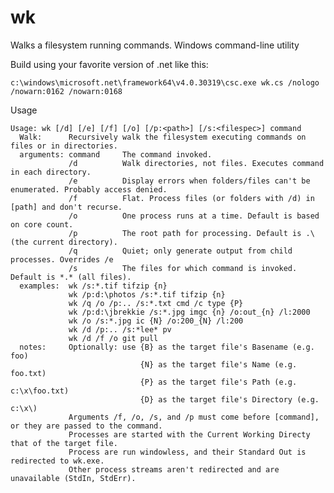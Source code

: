 # wk
Walks a filesystem running commands. Windows command-line utility

Build using your favorite version of .net like this:

    c:\windows\microsoft.net\framework64\v4.0.30319\csc.exe wk.cs /nologo /nowarn:0162 /nowarn:0168

Usage

    Usage: wk [/d] [/e] [/f] [/o] [/p:<path>] [/s:<filespec>] command
      Walk:      Recursively walk the filesystem executing commands on files or in directories.
      arguments: command     The command invoked.
                 /d          Walk directories, not files. Executes command in each directory.
                 /e          Display errors when folders/files can't be enumerated. Probably access denied.
                 /f          Flat. Process files (or folders with /d) in [path] and don't recurse.
                 /o          One process runs at a time. Default is based on core count.
                 /p          The root path for processing. Default is .\ (the current directory).
                 /q          Quiet; only generate output from child processes. Overrides /e
                 /s          The files for which command is invoked. Default is *.* (all files).
      examples:  wk /s:*.tif tifzip {n}
                 wk /p:d:\photos /s:*.tif tifzip {n}
                 wk /q /o /p:.. /s:*.txt cmd /c type {P}
                 wk /p:d:\jbrekkie /s:*.jpg imgc {n} /o:out_{n} /l:2000
                 wk /o /s:*.jpg ic {N} /o:200_{N} /l:200
                 wk /d /p:.. /s:*lee* pv
                 wk /d /f /o git pull
      notes:     Optionally: use {B} as the target file's Basename (e.g. foo)
                                 {N} as the target file's Name (e.g. foo.txt)
                                 {P} as the target file's Path (e.g. c:\x\foo.txt)
                                 {D} as the target file's Directory (e.g. c:\x\)
                 Arguments /f, /o, /s, and /p must come before [command], or they are passed to the command.
                 Processes are started with the Current Working Directy that of the target file.
                 Process are run windowless, and their Standard Out is redirected to wk.exe.
                 Other process streams aren't redirected and are unavailable (StdIn, StdErr).
